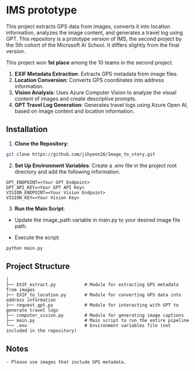 # IMS prototype

This project extracts GPS data from images, converts it into location information, analyzes the image content, and generates a travel log using GPT. This repository is a prototype version of IMS, the second project by the 5th cohort of the Microsoft AI School. It differs slightly from the final version.

This project won **1st place** among the 10 teams in the second project.

1. **EXIF Metadata Extraction**: Extracts GPS metadata from image files.
2. **Location Conversion**: Converts GPS coordinates into address information.
3. **Vision Analysis**: Uses Azure Computer Vision to analyze the visual content of images and create descriptive prompts.
4. **GPT Travel Log Generation**: Generates travel logs using Azure Open AI, based on image content and location information.

## Installation

1. **Clone the Repository**:
```bash
git clone https://github.com/jihyeon26/Image_to_story.git
```

2. **Set Up Environment Variables**: Create a .env file in the project root directory and add the following information.
```
GPT_ENDPOINT=<Your GPT Endpoint>
GPT_API_KEY=<Your GPT API Key>
VISION_ENDPOINT=<Your Vision Endpoint>
VISION_KEY=<Your Vision Key>
```

3. **Run the Main Script**:

- Update the image_path variable in main.py to your desired image file path.

- Execute the script:
```bash
python main.py
```

## Project Structure

```project/
│
├── EXIF_extract.py           # Module for extracting GPS metadata from images
├── EXIF_to_location.py       # Module for converting GPS data into address information
├── request_gpt.py            # Module for interacting with GPT to generate travel logs
├── computer_vision.py        # Module for generating image captions
├── main.py                   # Main script to run the entire pipeline
└── .env                      # Environment variables file (not included in the repository)
```

## Notes
    - Please use images that include GPS metadata.